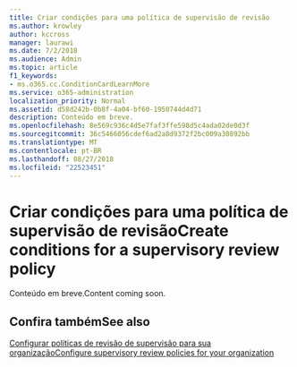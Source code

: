 ```yaml
---
title: Criar condições para uma política de supervisão de revisão
ms.author: krowley
author: kccross
manager: laurawi
ms.date: 7/2/2018
ms.audience: Admin
ms.topic: article
f1_keywords:
- ms.o365.cc.ConditionCardLearnMore
ms.service: o365-administration
localization_priority: Normal
ms.assetid: d58d242b-0b8f-4a04-bf60-1950744d4d71
description: Conteúdo em breve.
ms.openlocfilehash: 8e569c936c4d5e7faf3ffe598d5c4ada02de0d3f
ms.sourcegitcommit: 36c5466056cdef6ad2a8d9372f2bc009a30892bb
ms.translationtype: MT
ms.contentlocale: pt-BR
ms.lasthandoff: 08/27/2018
ms.locfileid: "22523451"
---
```

# <a name="create-conditions-for-a-supervisory-review-policy"></a><span data-ttu-id="d2ac2-103">Criar condições para uma política de supervisão de revisão</span><span class="sxs-lookup"><span data-stu-id="d2ac2-103">Create conditions for a supervisory review policy</span></span>

<span data-ttu-id="d2ac2-104">Conteúdo em breve.</span><span class="sxs-lookup"><span data-stu-id="d2ac2-104">Content coming soon.</span></span>
  
## <a name="see-also"></a><span data-ttu-id="d2ac2-105">Confira também</span><span class="sxs-lookup"><span data-stu-id="d2ac2-105">See also</span></span>

[<span data-ttu-id="d2ac2-106">Configurar políticas de revisão de supervisão para sua organização</span><span class="sxs-lookup"><span data-stu-id="d2ac2-106">Configure supervisory review policies for your organization</span></span>](configure-supervision-policies.md)

